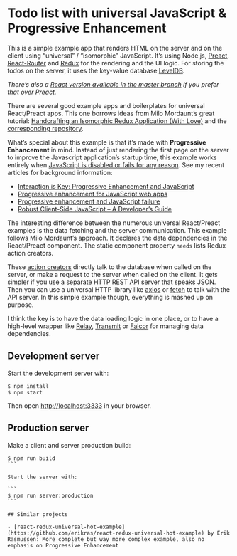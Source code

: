 # Todo list with universal JavaScript &amp; Progressive Enhancement

This is a simple example app that renders HTML on the server and on the client using “universal” / “isomorphic” JavaScript. It’s using Node.js, [Preact](https://preactjs.com/), [React-Router](https://github.com/rackt/react-router) and [Redux](https://github.com/rackt/redux) for the rendering and the UI logic. For storing the todos on the server, it uses the key-value database [LevelDB](http://leveldb.org/).

*There’s also a [React version available in the master branch](https://github.com/molily/universal-progressive-todos) if you prefer that over Preact.*

There are several good example apps and boilerplates for universal React/Preact apps. This one borrows ideas from Milo Mordaunt’s great tutorial: [Handcrafting an Isomorphic Redux Application (With Love)](https://medium.com/front-end-developers/handcrafting-an-isomorphic-redux-application-with-love-40ada4468af4) and the [corresponding repository](https://github.com/bananaoomarang/isomorphic-redux).

What’s special about this example is that it’s made with **Progressive Enhancement** in mind. Instead of just rendering the first page on the server to improve the Javascript application’s startup time, this example works entirely when [JavaScript is disabled or fails for any reason](http://kryogenix.org/code/browser/everyonehasjs.html). See my recent articles for background information:

* [Interaction is Key: Progressive Enhancement and JavaScript](https://molily.de/interaction-is-key/)
* [Progressive enhancement for JavaScript web apps](https://molily.de/single-page-apps/)
* [Progressive enhancement and JavaScript failure](https://molily.de/javascript-failure/)
* [Robust Client-Side JavaScript – A Developer’s Guide](https://molily.de/robust-javascript/)

The interesting difference between the numerous universal React/Preact examples is the data fetching and the server communication. This example follows Milo Mordaunt’s approach. It declares the data dependencies in the React/Preact component. The static component property `needs` lists Redux action creators.

These [action creators](https://github.com/molily/universal-progressive-todos/blob/master/src/actions/todosActions.js) directly talk to the database when called on the server, or make a request to the server when called on the client. It gets simpler if you use a separate HTTP REST API server that speaks JSON. Then you can use a universal HTTP library like [axios](https://github.com/mzabriskie/axios) or [fetch](https://github.com/matthew-andrews/isomorphic-fetch) to talk with the API server. In this simple example though, everything is mashed up on purpose.

I think the key is to have the data loading logic in one place, or to have a high-level wrapper like [Relay](https://facebook.github.io/relay/), [Transmit](https://github.com/RickWong/react-transmit) or [Falcor](http://www.mattgreer.org/articles/server-side-react-and-falcor/) for managing data dependencies.

## Development server

Start the development server with:

```
$ npm install
$ npm start
```

Then open [http://localhost:3333](http://localhost:3333) in your browser.

## Production server

Make a client and server production build:

````
$ npm run build
```

Start the server with:

```
$ npm run server:production
```

## Similar projects

- [react-redux-universal-hot-example](https://github.com/erikras/react-redux-universal-hot-example) by Erik Rasmussen: More complete but way more complex example, also no emphasis on Progressive Enhancement
